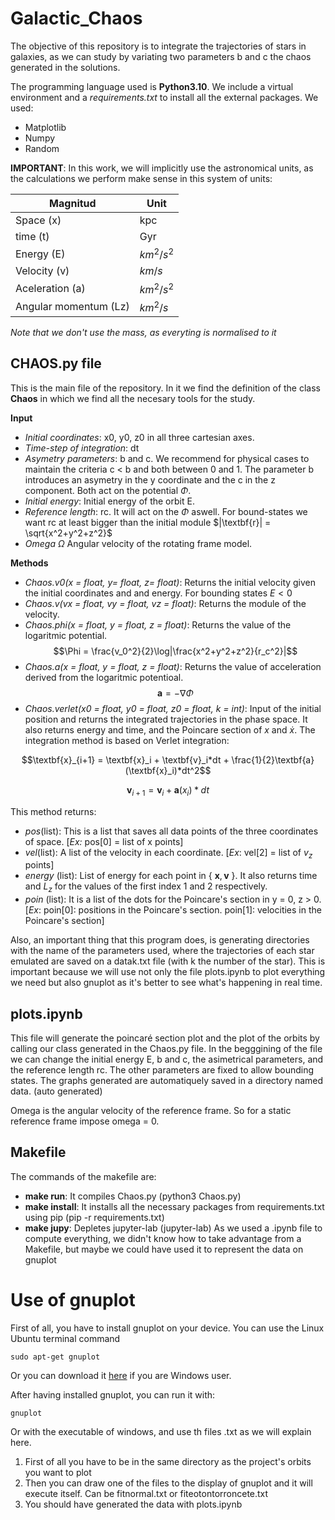 # Galactic_Chaos

The objective of this repository is to integrate the trajectories of stars in galaxies, as we can study by variating two parameters b and c the chaos generated in the solutions. 

The programming language used is **Python3.10**. 
We include a virtual environment and a *requirements.txt* to install all the external packages. We used:
- Matplotlib
- Numpy
- Random

**IMPORTANT**: In this work, we will implicitly use the astronomical units, as the calculations we perform make sense in this system of units:

| Magnitud  | Unit |
| ------------- | ------------- |
| Space (x)  | kpc  |
| time (t)  | Gyr  |
| Energy (E)  | $km^2/s^2$  |
| Velocity (v)  | $km/s$  |
| Aceleration (a)  |  $km^2/s^2$ |
| Angular momentum (Lz)  | $km^2/s$  |

*Note that we don't use the mass, as everyting is normalised to it*

## CHAOS.py file
This is the main file of the repository. In it we find the definition of the class **Chaos** in which we find all the necesary tools for the study.

**Input**
* *Initial coordinates*: x0, y0, z0 in all three cartesian axes.
* *Time-step of integration*: dt
* *Asymetry parameters*: b and c. We recommend for physical cases to maintain the criteria c < b and both between 0 and 1. The parameter b introduces an asymetry in the y coordinate and the c in the z component. Both act on the potential $\Phi$.
* *Initial energy*: Initial energy of the orbit E.
* *Reference length*: rc. It will act on the $\Phi$ aswell. For bound-states we want rc at least bigger than the initial module $|\textbf{r}| = \sqrt{x^2+y^2+z^2}$
* *Omega* $\Omega$ Angular velocity of the rotating frame model. 

**Methods**
* *Chaos.v0(x = float, y= float, z= float)*: Returns the initial velocity given the initial coordinates and and energy. For bounding states $E <0$
* *Chaos.v(vx = float, vy = float, vz = float)*: Returns the module of the velocity.
* *Chaos.phi(x = float, y = float, z = float)*: Returns the value of the logaritmic potential.
$$\Phi = \frac{v_0^2}{2}\log|\frac{x^2+y^2+z^2}{r_c^2}|$$
* *Chaos.a(x = float, y = float, z = float)*: Returns the value of acceleration derived from the logaritmic potentioal.
$$\textbf{a} = -\nabla\Phi$$
* *Chaos.verlet(x0 = float, y0 = float, z0 = float, k = int)*: Input of the initial position and returns the integrated trajectories in the phase space. It also returns energy and time, and the Poincare section of $x$ and $\dot{x}$. The integration method is based on Verlet integration:

$$\textbf{x}_{i+1} = \textbf{x}_i + \textbf{v}_i*dt + \frac{1}{2}\textbf{a}(\textbf{x}_i)*dt^2$$

$$\textbf{v}_{i+1} = \textbf{v}_i + \textbf{a}(x_i)*dt$$

This method returns:
  * *pos*(list): This is a list that saves all data points of the three coordinates of space. [*Ex:* pos[0] = list of x points]
  * *vel*(list): A list of the velocity in each coordinate. [*Ex*: vel[2] = list of $v_z$ points]
  * *energy* (list): List of energy for each point in \{ $\textbf{x},\textbf{v}$ \}. It also returns time and $L_z$ for the values of the first index 1 and 2 respectively.
  * *poin* (list): It is a list of the dots for the Poincare's section in y = 0, z > 0. [*Ex*: poin[0]: positions in the Poincare's section. poin[1]: velocities in the Poincare's section]


Also, an important thing that this program does, is generating directories with the name of the parameters used, where the trajectories of each star emulated are saved on a datak.txt file (with k the number of the star). This is important because we will use not only the file plots.ipynb to plot everything we need but also gnuplot as it's better to see what's happening in real time.

## plots.ipynb
This file will generate the poincaré section plot and the plot of the orbits by calling our class generated in the Chaos.py file.  In the begggining of the file we can change the initial energy E, b and c, the asimetrical parameters, and the reference length rc. The other parameters are fixed to allow bounding states. 
The graphs generated are automatiquely saved in a directory named data. (auto generated)

Omega is the angular velocity of the reference frame. So for a static reference frame impose omega = 0.

## Makefile
The commands of the makefile are:
* **make run**: It compiles Chaos.py (python3 Chaos.py)
* **make install**: It installs all the necessary packages from requirements.txt using pip (pip -r requirements.txt)
* **make jupy**: Depletes jupyter-lab (jupyter-lab)
As we used a .ipynb file to compute everything, we didn't know how to take advantage from a Makefile, but maybe we could have used it to represent the data on gnuplot
# Use of gnuplot
First of all, you have to install gnuplot on your device. You can use the Linux Ubuntu terminal command 
```console
sudo apt-get gnuplot
```
Or you can download it [here](https://sourceforge.net/projects/gnuplot/files/gnuplot/) if you are Windows user.

After having installed gnuplot, you can run it with:

```console
gnuplot
```
Or with the executable of windows, and use th files .txt as we will explain here.

1. First of all you have to be in the same directory as the project's orbits you want to plot
2. Then you can draw one of the files to the display of gnuplot and it will execute itself. Can be fitnormal.txt or fiteotontorroncete.txt
3. You should have generated the data with plots.ipynb
